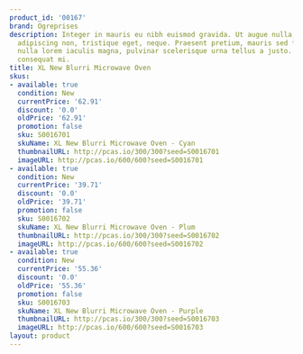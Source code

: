 ```yaml
---
product_id: '00167'
brand: Ogreprises
description: Integer in mauris eu nibh euismod gravida. Ut augue nulla, interdum at,
  adipiscing non, tristique eget, neque. Praesent pretium, mauris sed fermentum hendrerit,
  nulla lorem iaculis magna, pulvinar scelerisque urna tellus a justo. Maecenas fermentum
  consequat mi.
title: XL New Blurri Microwave Oven
skus:
- available: true
  condition: New
  currentPrice: '62.91'
  discount: '0.0'
  oldPrice: '62.91'
  promotion: false
  sku: S0016701
  skuName: XL New Blurri Microwave Oven - Cyan
  thumbnailURL: http://pcas.io/300/300?seed=S0016701
  imageURL: http://pcas.io/600/600?seed=S0016701
- available: true
  condition: New
  currentPrice: '39.71'
  discount: '0.0'
  oldPrice: '39.71'
  promotion: false
  sku: S0016702
  skuName: XL New Blurri Microwave Oven - Plum
  thumbnailURL: http://pcas.io/300/300?seed=S0016702
  imageURL: http://pcas.io/600/600?seed=S0016702
- available: true
  condition: New
  currentPrice: '55.36'
  discount: '0.0'
  oldPrice: '55.36'
  promotion: false
  sku: S0016703
  skuName: XL New Blurri Microwave Oven - Purple
  thumbnailURL: http://pcas.io/300/300?seed=S0016703
  imageURL: http://pcas.io/600/600?seed=S0016703
layout: product
---
```

